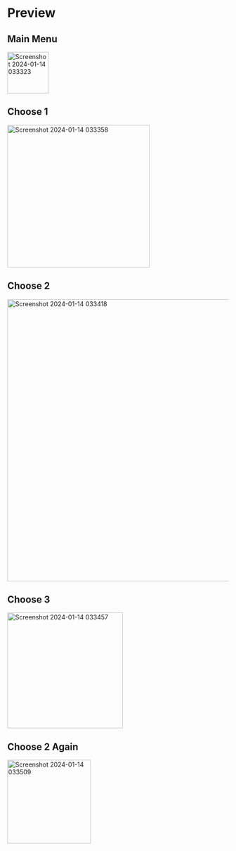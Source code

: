 # Preview

## Main Menu
<img width="94" alt="Screenshot 2024-01-14 033323" src="https://github.com/JagoanJor/JeTStar/assets/114795333/e34df957-1ce3-4c15-96d9-d483dc23d196">

## Choose 1
<img width="324" alt="Screenshot 2024-01-14 033358" src="https://github.com/JagoanJor/JeTStar/assets/114795333/b80a170b-1d66-4bc3-9be3-f951deab4453">

## Choose 2
<img width="641" alt="Screenshot 2024-01-14 033418" src="https://github.com/JagoanJor/JeTStar/assets/114795333/925fbf8f-0fe4-4b78-86ff-253f02646398">

## Choose 3
<img width="263" alt="Screenshot 2024-01-14 033457" src="https://github.com/JagoanJor/JeTStar/assets/114795333/48a26e78-3dad-4310-8a06-b3e1d53e2e70">

## Choose 2 Again
<img width="190" alt="Screenshot 2024-01-14 033509" src="https://github.com/JagoanJor/JeTStar/assets/114795333/f57988f6-9c5d-473b-acd1-239ed4a875f7">
